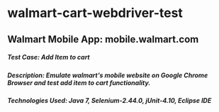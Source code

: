 # walmart-cart-webdriver-test

## Walmart Mobile App: mobile.walmart.com

##### Test Case: Add Item to cart 

##### Description: Emulate walmart's mobile website on Google Chrome Browser and test add item to cart functionality.

##### Technologies Used: Java 7, Selenium-2.44.0, jUnit-4.10, Eclipse IDE
